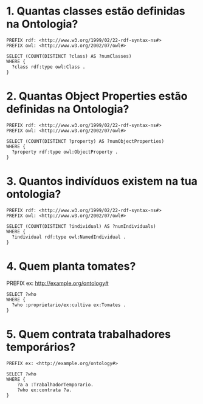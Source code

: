 # 1. Quantas classes estão definidas na Ontologia?
```
PREFIX rdf: <http://www.w3.org/1999/02/22-rdf-syntax-ns#>
PREFIX owl: <http://www.w3.org/2002/07/owl#>

SELECT (COUNT(DISTINCT ?class) AS ?numClasses)
WHERE {
  ?class rdf:type owl:Class .
}
```
# 2. Quantas Object Properties estão definidas na Ontologia?
```
PREFIX rdf: <http://www.w3.org/1999/02/22-rdf-syntax-ns#>
PREFIX owl: <http://www.w3.org/2002/07/owl#>

SELECT (COUNT(DISTINCT ?property) AS ?numObjectProperties)
WHERE {
  ?property rdf:type owl:ObjectProperty .
}
```
# 3. Quantos indivíduos existem na tua ontologia?
```
PREFIX rdf: <http://www.w3.org/1999/02/22-rdf-syntax-ns#>
PREFIX owl: <http://www.w3.org/2002/07/owl#>

SELECT (COUNT(DISTINCT ?individual) AS ?numIndividuals)
WHERE {
  ?individual rdf:type owl:NamedIndividual .
}
```

# 4. Quem planta tomates?
PREFIX ex: <http://example.org/ontology#>
```
SELECT ?who
WHERE {
  ?who :proprietario/ex:cultiva ex:Tomates .
}
```
# 5. Quem contrata trabalhadores temporários?
```
PREFIX ex: <http://example.org/ontology#>

SELECT ?who
WHERE {
    ?a a :TrabalhadorTemporario.
    ?who ex:contrata ?a.
}
```